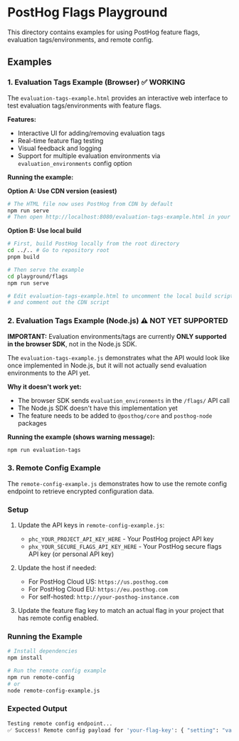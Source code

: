 # PostHog Flags Playground

This directory contains examples for using PostHog feature flags, evaluation tags/environments, and remote config.

## Examples

### 1. Evaluation Tags Example (Browser) ✅ WORKING

The `evaluation-tags-example.html` provides an interactive web interface to test evaluation tags/environments with feature flags.

**Features:**

- Interactive UI for adding/removing evaluation tags
- Real-time feature flag testing
- Visual feedback and logging
- Support for multiple evaluation environments via `evaluation_environments` config option

**Running the example:**

**Option A: Use CDN version (easiest)**

```bash
# The HTML file now uses PostHog from CDN by default
npm run serve
# Then open http://localhost:8080/evaluation-tags-example.html in your browser
```

**Option B: Use local build**

```bash
# First, build PostHog locally from the root directory
cd ../.. # Go to repository root
pnpm build

# Then serve the example
cd playground/flags
npm run serve

# Edit evaluation-tags-example.html to uncomment the local build script tag
# and comment out the CDN script
```

### 2. Evaluation Tags Example (Node.js) ⚠️ NOT YET SUPPORTED

**IMPORTANT:** Evaluation environments/tags are currently **ONLY supported in the browser SDK**, not in the Node.js SDK.

The `evaluation-tags-example.js` demonstrates what the API would look like once implemented in Node.js, but it will not actually send evaluation environments to the API yet.

**Why it doesn't work yet:**

- The browser SDK sends `evaluation_environments` in the `/flags/` API call
- The Node.js SDK doesn't have this implementation yet
- The feature needs to be added to `@posthog/core` and `posthog-node` packages

**Running the example (shows warning message):**

```bash
npm run evaluation-tags
```

### 3. Remote Config Example

The `remote-config-example.js` demonstrates how to use the remote config endpoint to retrieve encrypted configuration data.

### Setup

1. Update the API keys in `remote-config-example.js`:

    - `phc_YOUR_PROJECT_API_KEY_HERE` - Your PostHog project API key
    - `phx_YOUR_SECURE_FLAGS_API_KEY_HERE` - Your PostHog secure flags API key (or personal API key)

2. Update the host if needed:

    - For PostHog Cloud US: `https://us.posthog.com`
    - For PostHog Cloud EU: `https://eu.posthog.com`
    - For self-hosted: `http://your-posthog-instance.com`

3. Update the feature flag key to match an actual flag in your project that has remote config enabled.

### Running the Example

```bash
# Install dependencies
npm install

# Run the remote config example
npm run remote-config
# or
node remote-config-example.js
```

### Expected Output

```bash
Testing remote config endpoint...
✅ Success! Remote config payload for 'your-flag-key': { "setting": "value", "config": {...} }
```
